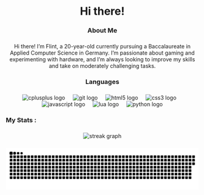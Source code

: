 <h1 align="center">Hi there!</h1>

###

<div align="center">
</div>

###

<h3 align="center">About Me</h3>

###

<p align="center">Hi there! I’m Flint, a 20-year-old currently pursuing a Baccalaureate in Applied Computer Science in Germany. I’m passionate about gaming and experimenting with hardware, and I’m always looking to improve my skills and take on moderately challenging tasks.</p>

###

<h3 align="center">Languages</h3>

###

<div align="center">
  <img src="https://cdn.jsdelivr.net/gh/devicons/devicon/icons/cplusplus/cplusplus-original.svg" height="40" alt="cplusplus logo"  />
  <img width="12" />
  <img src="https://cdn.jsdelivr.net/gh/devicons/devicon/icons/git/git-original.svg" height="40" alt="git logo"  />
  <img width="12" />
  <img src="https://cdn.jsdelivr.net/gh/devicons/devicon/icons/html5/html5-original.svg" height="40" alt="html5 logo"  />
  <img width="12" />
  <img src="https://cdn.jsdelivr.net/gh/devicons/devicon/icons/css3/css3-original.svg" height="40" alt="css3 logo"  />
  <img width="12" />
  <img src="https://cdn.jsdelivr.net/gh/devicons/devicon/icons/javascript/javascript-original.svg" height="40" alt="javascript logo"  />
  <img width="12" />
  <img src="https://cdn.jsdelivr.net/gh/devicons/devicon/icons/lua/lua-original.svg" height="40" alt="lua logo"  />
  <img width="12" />
  <img src="https://cdn.jsdelivr.net/gh/devicons/devicon/icons/python/python-original.svg" height="40" alt="python logo"  />
</div>

###

<h3 align="left">My Stats :</h3>

###

<div align="center">
  <img src="https://streak-stats.demolab.com?user=FlintMcgy&locale=en&mode=weekly&theme=dark&hide_border=true&border_radius=10&date_format=j%20M%5B%20Y%5D&order=3" height="200" alt="streak graph"  />
</div>

###

![snake gif](https://github.com/FlintMcgy/FlintMcgy/blob/manual-run-output/only-svg/github-contribution-grid-snake-dark.svg)

###
